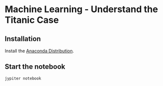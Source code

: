 # Machine Learning - Understand the Titanic Case


## Installation

Install the [Anaconda Distribution](https://www.continuum.io/downloads).


## Start the notebook

```
jypiter notebook
```
